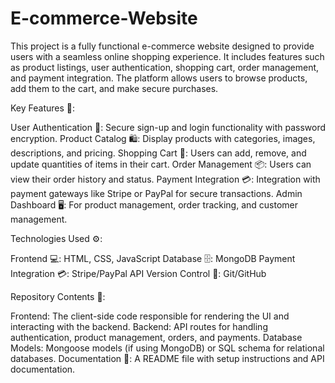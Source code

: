 # E-commerce-Website
This project is a fully functional e-commerce website designed to provide users with a seamless online shopping experience. It includes features such as product listings, user authentication, shopping cart, order management, and payment integration. The platform allows users to browse products, add them to the cart, and make secure purchases.

Key Features 🔑:

User Authentication 🔐: Secure sign-up and login functionality with password encryption.
Product Catalog 🛍️: Display products with categories, images, descriptions, and pricing.
Shopping Cart 🛒: Users can add, remove, and update quantities of items in their cart.
Order Management 📦: Users can view their order history and status.
Payment Integration 💳: Integration with payment gateways like Stripe or PayPal for secure transactions.
Admin Dashboard 🖥️: For product management, order tracking, and customer management.

Technologies Used ⚙️:

Frontend 💻: HTML, CSS, JavaScript 
Database 🗄️: MongoDB
Payment Integration 💳: Stripe/PayPal API
Version Control 🔄: Git/GitHub

Repository Contents 📁:

Frontend: The client-side code responsible for rendering the UI and interacting with the backend.
Backend: API routes for handling authentication, product management, orders, and payments.
Database Models: Mongoose models (if using MongoDB) or SQL schema for relational databases.
Documentation 📑: A README file with setup instructions and API documentation.

